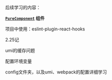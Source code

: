 后续学习的内容：

**[`PureComponent`](https://zh-hans.reactjs.org/docs/react-api.html#reactpurecomponent) 组件**

项目中使用：eslint-plugin-react-hooks

2.25记

umi的缓存问题

配置环境变量

config文件夹，以及umi、webpack的配置详细学习

